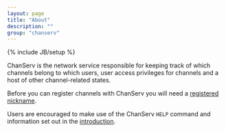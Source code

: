 ```yaml
---
layout: page
title: "About"
description: ""
group: "chanserv"
---
```

{% include JB/setup %}

ChanServ is the network service responsible for keeping track of which channels belong to which users, user access privileges for channels and a host of other channel-related states.

Before you can register channels with ChanServ you will need a [registered nickname](../nickserv/registering.html).

Users are encouraged to make use of the ChanServ `HELP` command and information
set out in the [introduction](../introduction.html).
